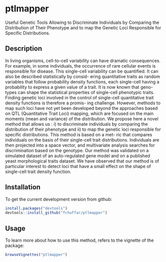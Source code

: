 # ptlmapper
Useful Genetic Tools Allowing to Discriminate Individuals by Comparing the Distribution of Their Phenotype and to map the Genetic Loci Responsible for Specific Distributions.

## Description

In living organisms, cell-to-cell variability can have dramatic consequences. For example, in some individuals, the occurrence of rare cellular events is responsible for disease. This single-cell variability can be quantified. It can also be described statistically by consid- ering quantitative traits as random variables that follow probability density functions, each single-cell having a probability to express a given value of a trait. It is now known that geno- types can shape the statistical properties of single-cell phenotypic traits. Finding genetic loci involved in the control of single-cell quantitative trait density functions is therefore a promis- ing challenge. However, methods to map such loci have not yet been developed beyond the approaches based on QTL (Quantitative Trait Loci) mapping, which are focused on the main moments (mean and variance) of the distribution. We propose here a novel method that allows us : i) to discriminate individuals by comparing the distribution of their phenotype and ii) to map the genetic loci responsible for specific distributions. This method is based on a met- ric that compares individuals on the basis of their single-cell trait distributions. Individuals are then projected into a space vector, and multivariate analysis searches for discrimination based on the genotype. Our method was validated on a simulated dataset of an auto-regulated gene model and on a published yeast morphological traits dataset. We have observed that our method is of particular interest to detect loci that have a small effect on the shape of single-cell trait density function.
  
## Installation

To get the current development version from github:

```R
install.packages("devtools")
devtools::install_github("fchuffar/ptlmapper")
```

## Usage

To learn more about how to use this method, refers to the vignette of the package: 

```R
browseVignettes("ptlmapper")
```
